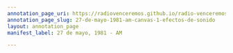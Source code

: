 ```yaml
---
annotation_page_uri: https://radiovenceremos.github.io/radio-venceremos-espanol-2/annotations/27-de-mayo-1981-am-canvas-1-efectos-de-sonido.json
annotation_page_slug: 27-de-mayo-1981-am-canvas-1-efectos-de-sonido
layout: annotation_page
manifest_label: 27 de mayo, 1981 - AM

---
```

